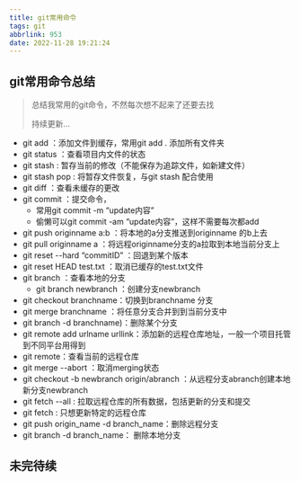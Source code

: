 ```yaml
---
title: git常用命令
tags: git
abbrlink: 953
date: 2022-11-28 19:21:24
---
```


## git常用命令总结

> 总结我常用的git命令，不然每次想不起来了还要去找
>
> 持续更新...

- git add ：添加文件到缓存，常用git add . 添加所有文件夹
- git status ：查看项目内文件的状态
- git stash : 暂存当前的修改（不能保存为追踪文件，如新建文件）
- git stash pop : 将暂存文件恢复，与git stash 配合使用
- git diff ：查看未缓存的更改
- git commit ：提交命令，
  - 常用git commit -m “update内容”
  - 偷懒可以git commit -am “update内容”，这样不需要每次都add
- git push originname a:b ：将本地的a分支推送到originname 的b上去
- git pull originname a ：将远程originname分支的a拉取到本地当前分支上
- git reset --hard “commitID” ：回退到某个版本
- git reset HEAD test.txt ：取消已缓存的test.txt文件
- git branch ：查看本地的分支
  - git branch newbranch ：创建分支newbranch 
- git checkout branchname：切换到branchname 分支
- git merge branchname ：将任意分支合并到到当前分支中
- git branch -d branchname)：删除某个分支
- git remote add urlname urllink：添加新的远程仓库地址，一般一个项目托管到不同平台用得到
- git remote：查看当前的远程仓库
- git merge --abort ：取消merging状态
- git checkout -b newbranch origin/abranch ：从远程分支abranch创建本地新分支newbranch
- git fetch --all : 拉取远程仓库的所有数据，包括更新的分支和提交
- git fetch <remote-name> : 只想更新特定的远程仓库
- git push origin_name -d branch_name：删除远程分支
- git branch -d branch_name： 删除本地分支



## 未完待续